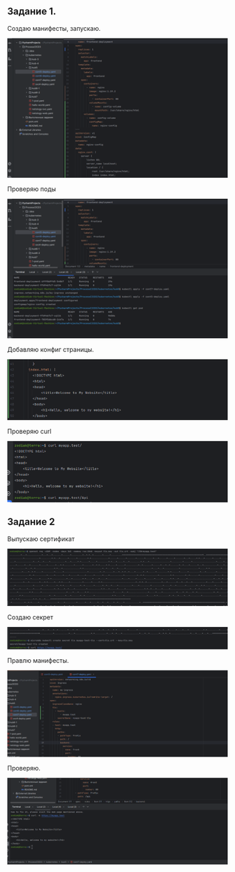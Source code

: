 ## Задание 1. 

Создаю манифесты, запускаю. 

![4510722f39ed43daea420d95364374fb.png](../_resources/4510722f39ed43daea420d95364374fb-7.png)

Проверяю поды

![82c1779b2eac704d71694ea2426931a8.png](../_resources/82c1779b2eac704d71694ea2426931a8-7.png)

Добавляю конфиг страницы.

![eec45771855383e2579e7b77f48e238f.png](../_resources/eec45771855383e2579e7b77f48e238f-7.png)


Проверяю curl

![4d81b532f870bb37c3af3b6e5ae4b230.png](../_resources/4d81b532f870bb37c3af3b6e5ae4b230-7.png)


## Задание 2
Выпускаю сертификат

![9d8690819987f4adeba2ccea223e66a2.png](../_resources/9d8690819987f4adeba2ccea223e66a2-7.png)

Создаю секрет

![2c619377af458ed6b71585309a97883b.png](../_resources/2c619377af458ed6b71585309a97883b-7.png)


Правлю манифесты.

![eb4765c9b65e1eef2061dfa9a227737f.png](../_resources/eb4765c9b65e1eef2061dfa9a227737f-7.png)

Проверяю.

![6f9c08420935fc3f6d89a00b665dfc4d.png](../_resources/6f9c08420935fc3f6d89a00b665dfc4d-7.png)